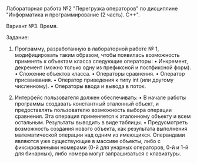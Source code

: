 Лабораторная работа №2 "Перегрузка операторов" по дисциплине "Информатика и программирование (2 часть). С++".

Вариант №3. Время.

Задание:

1) Программу, разработанную в лабораторной работе № 1, модифицировать таким образом, чтобы появилась возможность применять к объектам класса следующие операторы:
•	Инкремент, декремент (можно только одну из префиксной и постфиксной форм).
•	Сложение объектов класса.
•	Операторы сравнения.
•	Оператор присваивания.
•	Оператор приведения к типу int (или другому численному).
•	Операторы ввода и вывода в поток.

2) Интерфейс пользователя должен обеспечивать:
•	В начале работы программы создавать константный эталонный объект, и предоставлять пользователю возможность выбора операции сравнения. Эта операция применяется к эталонному объекту и всем остальным. Результаты выводить в виде таблицы. 
•	Предусмотреть возможность создания нового объекта, как результата выполнения  математической операции над одним из имеющихся.
Операндами являются уже существующие в массиве объекты, либо с фиксированными номерами (0-й для унарных операторов, 0-й и 1-й для бинарных), либо номера могут запрашиваться с клавиатуры.
